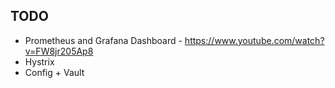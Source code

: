 TODO
----
 
- Prometheus and Grafana Dashboard - https://www.youtube.com/watch?v=FW8jr205Ap8
- Hystrix
- Config + Vault